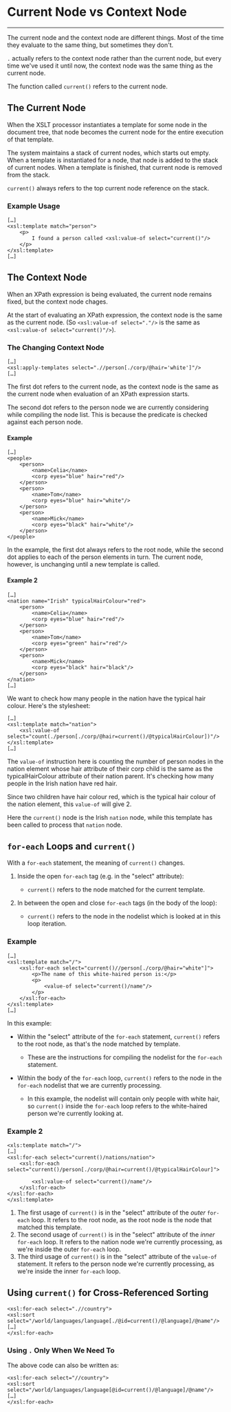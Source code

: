 # Current Node vs Context Node

---

The current node and the context node are different things. Most of the time they evaluate to the same thing, but sometimes they don't.

`.` actually refers to the context node rather than the current node, but every time we've used it until now, the context node was the same thing as the current node.

The function called `current()` refers to the current node.

## The Current Node

When the XSLT processor instantiates a template for some node in the document tree, that node becomes the current node for the entire execution of that template.

The system maintains a stack of current nodes, which starts out empty. When a template is instantiated for a node, that node is added to the stack of current nodes. When a template is finished, that current node is removed from the stack.

`current()` always refers to the top current node reference on the stack.

### Example Usage

	[…]
	<xsl:template match="person">
		<p>
			I found a person called <xsl:value-of select="current()"/>
		</p>
	</xsl:template>
	[…]

## The Context Node

When an XPath expression is being evaluated, the current node remains fixed, but the context node chages.

At the start of evaluating an XPath expression, the context node is the same as the current node. (So `<xsl:value-of select="."/>` is the same as `<xsl:value-of select="current()"/>`).

### The Changing Context Node

	[…]
	<xsl:apply-templates select=".//person[./corp/@hair='white']"/>
	[…]
	
The first dot refers to the current node, as the context node is the same as the current node when evaluation of an XPath expression starts.

The second dot refers to the person node we are currently considering while compiling the node list. This is because the predicate is checked against each person node.

#### Example

	[…]
	<people>
		<person>
			<name>Celia</name>
			<corp eyes="blue" hair="red"/>
		</person>
		<person>
			<name>Tom</name>
			<corp eyes="blue" hair="white"/>
		</person>
		<person>
			<name>Mick</name>
			<corp eyes="black" hair="white"/>
		</person>
	</people>

In the example, the first dot always refers to the root node, while the second dot applies to each of the person elements in turn. The current node, however, is unchanging until a new template is called.

#### Example 2

	[…]
	<nation name="Irish" typicalHairColour="red">
		<person>
			<name>Celia</name>
			<corp eyes="blue" hair="red"/>
		</person>
		<person>
			<name>Tom</name>
			<corp eyes="green" hair="red"/>
		</person>
		<person>
			<name>Mick</name>
			<corp eyes="black" hair="black"/>
		</person>
	</nation>
	[…]
	
We want to check how many people in the nation have the typical hair colour. Here's the stylesheet:

	[…]
	<xsl:template match="nation">
		<xsl:value-of select="count(./person[./corp/@hair=current()/@typicalHairColour])"/>
	</xsl:template>
	[…]
	
The `value-of` instruction here is counting the number of person nodes in the nation element whose hair attribute of their corp child is the same as the typicalHairColour attribute of their nation parent. It's checking how many people in the Irish nation have red hair.

Since two children have hair colour red, which is the typical hair colour of the nation element, this `value-of` will give 2.

Here the `current()` node is the Irish `nation` node, while this template has been called to process that `nation` node.

## `for-each` Loops and `current()`

With a `for-each` statement, the meaning of `current()` changes.

1. Inside the open `for-each` tag (e.g. in the "select" attribute):  
	
	* `current()` refers to the node matched for the current template.

2. In between the open and close `for-each` tags (in the body of the loop):

	* `current()` refers to the node in the nodelist which is looked at in this loop iteration.
	
### Example

	[…]
	<xsl:template match="/">
		<xsl:for-each select="current()//person[./corp/@hair="white"]">
			<p>The name of this white-haired person is:</p>
			<p>
				<value-of select="current()/name"/>
			</p>
		</xsl:for-each>
	</xsl:template>
	[…]
	
In this example:

* Within the "select" attribute of the `for-each` statement, `current()` refers to the root node, as that's the node matched by template.  

	* These are the instructions for compiling the nodelist for the `for-each` statement.
	
* Within the body of the `for-each` loop, `current()` refers to the node in the `for-each` nodelist that we are currently processing.

	* In this example, the nodelist will contain only people with white hair, so `current()` inside the `for-each` loop refers to the white-haired person we're currently looking at.

### Example 2

	<xls:template match="/">
	[…]
	<xsl:for-each select="current()/nations/nation">
		<xsl:for-each select="current()/person[./corp/@hair=current()/@typicalHairColour]">
		
			<xsl:value-of select="current()/name"/>
		</xsl:for-each>
	</xsl:for-each>
	</xsl:template>
	
1. The first usage of `current()` is in the "select" attribute of the *outer* `for-each` loop. It refers to the root node, as the root node is the node that matched this template.
2. The second usage of `current()` is in the "select" attribute of the *inner* `for-each` loop. It refers to the nation node we're currently processing, as we're inside the outer `for-each` loop.
3. The third usage of `current()` is in the "select" attribute of the `value-of` statement. It refers to the person node we're currently processing, as we're inside the inner `for-each` loop.

## Using `current()` for Cross-Referenced Sorting

	<xsl:for-each select=".//country">
	<xsl:sort select="/world/languages/language[./@id=current()/@language]/@name"/>
	[…]
	</xsl:for-each>
	
### Using `.` Only When We Need To

The above code can also be written as:

	<xsl:for-each select="//country">
	<xsl:sort select="/world/languages/language[@id=current()/@language]/@name"/>
	[…]
	</xsl:for-each>